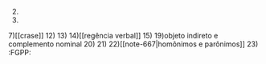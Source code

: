 2)
5)
7)[[crase]]
12)
13)
14)[[regência verbal]]
15)
19)objeto indireto e complemento nominal
20)
21)
22)[[note-667|homônimos e parônimos]]
23)
:FGPP: 